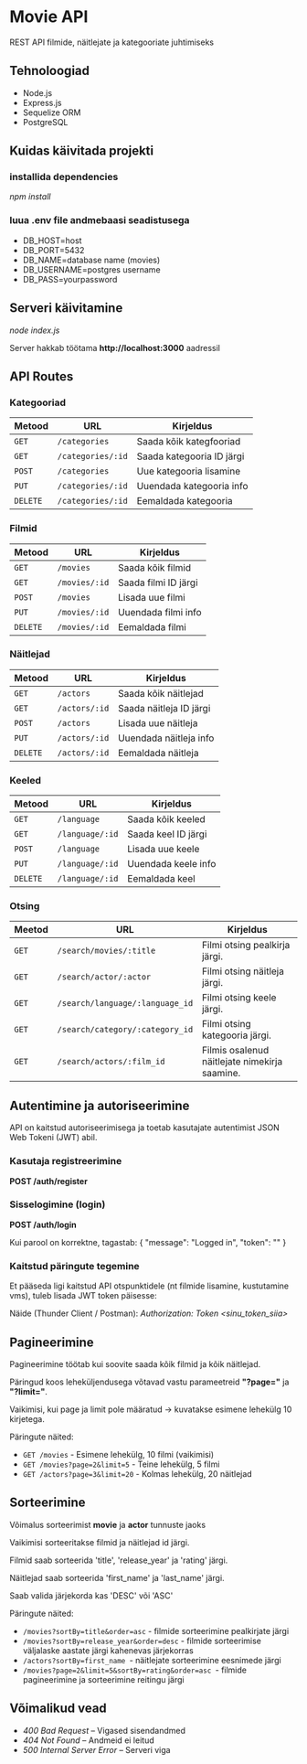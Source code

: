 # Movie API

REST API filmide, näitlejate ja kategooriate juhtimiseks 

## Tehnoloogiad

- Node.js
- Express.js
- Sequelize ORM
- PostgreSQL

## Kuidas käivitada projekti

### installida dependencies

*npm install*

### luua .env file andmebaasi seadistusega

- DB_HOST=host
- DB_PORT=5432
- DB_NAME=database name (movies)
- DB_USERNAME=postgres username
- DB_PASS=yourpassword

## Serveri käivitamine

*node index.js*

Server hakkab töötama **http://localhost:3000** aadressil

## API Routes

### Kategooriad

| Metood | URL | Kirjeldus |
|-------|-----|----------|
| `GET` | `/categories` | Saada kõik kategfooriad|
| `GET` | `/categories/:id` | Saada kategooria ID järgi|
| `POST` | `/categories` | Uue kategooria lisamine|
| `PUT` | `/categories/:id` | Uuendada kategooria info |
| `DELETE` | `/categories/:id` | Eemaldada kategooria |

### Filmid
| Metood | URL | Kirjeldus |
|-------|-----|----------|
| `GET` | `/movies` | Saada kõik filmid |
| `GET` | `/movies/:id` | Saada filmi ID järgi|
| `POST` | `/movies` | Lisada uue filmi |
| `PUT` | `/movies/:id` | Uuendada filmi info |
| `DELETE` | `/movies/:id` | Eemaldada filmi |

### Näitlejad
| Metood | URL | Kirjeldus |
|-------|-----|----------|
| `GET` | `/actors` | Saada kõik näitlejad |
| `GET` | `/actors/:id` | Saada näitleja ID järgi|
| `POST` | `/actors` | Lisada uue näitleja |
| `PUT` | `/actors/:id` | Uuendada näitleja info |
| `DELETE` | `/actors/:id` | Eemaldada näitleja |

### Keeled
| Metood | URL | Kirjeldus |
|-------|-----|----------|
| `GET` | `/language` | Saada kõik keeled |
| `GET` | `/language/:id` | Saada keel ID järgi|
| `POST` | `/language` | Lisada uue keele |
| `PUT` | `/language/:id` | Uuendada keele info |
| `DELETE` | `/language/:id` | Eemaldada keel |

### Otsing
| Meetod | URL | Kirjeldus |
|-------|-----|----------|
| `GET` | `/search/movies/:title` | Filmi otsing pealkirja järgi.   |
| `GET` | `/search/actor/:actor` | Filmi otsing näitleja järgi. |
| `GET` | `/search/language/:language_id` | Filmi otsing keele järgi. 
| `GET` | `/search/category/:category_id` | Filmi otsing kategooria järgi.  
| `GET` | `/search/actors/:film_id` | Filmis osalenud näitlejate nimekirja saamine.  

## Autentimine ja autoriseerimine
API on kaitstud autoriseerimisega ja toetab kasutajate autentimist JSON Web Tokeni (JWT) abil.

### Kasutaja registreerimine

**POST /auth/register**

### Sisselogimine (login)
**POST /auth/login**

Kui parool on korrektne, tagastab:
    {
    "message": "Logged in",
    "token": "<JWT-token>"
    }

### Kaitstud päringute tegemine
Et pääseda ligi kaitstud API otspunktidele (nt filmide lisamine, kustutamine vms), tuleb lisada JWT token päisesse:

Näide (Thunder Client / Postman): 
*Authorization: Token <sinu_token_siia>* 

## Pagineerimine
Pagineerimine töötab kui soovite saada kõik filmid ja kõik näitlejad.

Päringud koos leheküljendusega võtavad vastu parameetreid **"?page="** ja **"?limit="**.

Vaikimisi, kui page ja limit pole määratud → kuvatakse esimene lehekülg 10 kirjetega.

Päringute näited:
- `GET /movies` - Esimene lehekülg, 10 filmi (vaikimisi)
- `GET /movies?page=2&limit=5` - Teine lehekülg, 5 filmi
- `GET /actors?page=3&limit=20` - Kolmas lehekülg, 20 näitlejad 

## Sorteerimine
Võimalus sorteerimist **movie** ja **actor** tunnuste jaoks

Vaikimisi sorteeritakse filmid ja näitlejad id järgi.

Filmid saab sorteerida 'title', 'release_year' ja 'rating' järgi.

Näitlejad saab sorteerida 'first_name' ja 'last_name' järgi.

Saab valida järjekorda kas 'DESC' või 'ASC'

Päringute näited:
- `/movies?sortBy=title&order=asc` - filmide sorteerimine pealkirjate järgi
- `/movies?sortBy=release_year&order=desc` - filmide sorteerimise väljalaske aastate järgi kahenevas järjekorras
- `/actors?sortBy=first_name `- näitlejate sorteerimine eesnimede järgi 
- `/movies?page=2&limit=5&sortBy=rating&order=asc `- filmide pagineerimine ja sorteerimine reitingu järgi

## Võimalikud  vead

- *400 Bad Request* – Vigased sisendandmed
- *404 Not Found* – Andmeid ei leitud
- *500 Internal Server Error* – Serveri viga